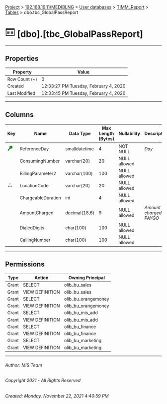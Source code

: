 #### 

[Project](../../../../index.md) > [192.168.19.11\\MEDIBLNG](../../../index.md) > [User databases](../../index.md) > [TIMM_Report](../index.md) > [Tables](Tables.md) > dbo.tbc_GlobalPassReport

# ![Tables](../../../../Images/Table32.png) [dbo].[tbc_GlobalPassReport]

---

## <a name="#properties"></a>Properties

| Property | Value |
|---|---|
| Row Count (~) | 0 |
| Created | 12:33:27 PM Tuesday, February 4, 2020 |
| Last Modified | 12:33:45 PM Tuesday, February 4, 2020 |


---

## <a name="#columns"></a>Columns

| Key | Name | Data Type | Max Length (Bytes) | Nullability | Description |
|---|---|---|---|---|---|
| [![Cluster Key iReferenceDay: ReferenceDay](../../../../Images/cluster.png)](#indexes) | ReferenceDay | smalldatetime | 4 | NOT NULL | _Day_ |
|  | ConsumingNumber | varchar(20) | 20 | NULL allowed |  |
|  | BillingParameter2 | varchar(100) | 100 | NULL allowed |  |
| [![Indexes iLocationCode](../../../../Images/Index.png)](#indexes) | LocationCode | varchar(20) | 20 | NULL allowed |  |
|  | ChargeableDuration | int | 4 | NULL allowed |  |
|  | AmountCharged | decimal(18,6) | 9 | NULL allowed | _Amount charged as PAYGO_ |
|  | DialedDigits | char(100) | 100 | NULL allowed |  |
|  | CallingNumber | char(100) | 100 | NULL allowed |  |


---

## <a name="#permissions"></a>Permissions

| Type | Action | Owning Principal |
|---|---|---|
| Grant | SELECT | olib_bu_sales |
| Grant | VIEW DEFINITION | olib_bu_sales |
| Grant | SELECT | olib_bu_orangemoney |
| Grant | VIEW DEFINITION | olib_bu_orangemoney |
| Grant | SELECT | olib_bu_mis_add |
| Grant | VIEW DEFINITION | olib_bu_mis_add |
| Grant | SELECT | olib_bu_finance |
| Grant | VIEW DEFINITION | olib_bu_finance |
| Grant | SELECT | olib_bu_marketing |
| Grant | VIEW DEFINITION | olib_bu_marketing |


---

###### Author:  MIS Team

###### Copyright 2021 - All Rights Reserved

###### Created: Monday, November 22, 2021 4:40:59 PM

